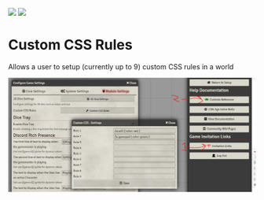 ![](https://img.shields.io/badge/Foundry-v0.6.0-informational)
[![](https://img.shields.io/badge/Buy%20Me%20A%20Coffee-%243-orange)](https://www.buymeacoffee.com/T2tZvWJ)


# Custom CSS Rules

Allows a user to setup (currently up to 9) custom CSS rules in a world

![](./example.png)